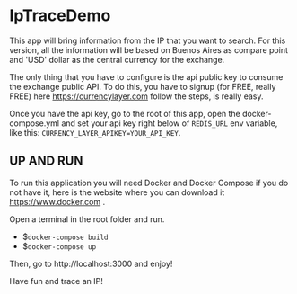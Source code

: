 # IpTraceDemo
This app will bring information from the IP that you want to search. For this version, all the information will be based on Buenos Aires as compare point and 'USD' dollar as the central currency for the exchange.

The only thing that you have to configure is the api public key to consume the exchange public API. To do this, you have to signup (for FREE, really FREE) here https://currencylayer.com follow the steps, is really easy.

Once you have the api key, go to the root of this app, open the docker-compose.yml and set your api key right below of `REDIS_URL` env variable, like this:
`CURRENCY_LAYER_APIKEY=YOUR_API_KEY`.

## UP AND RUN
To run this application you will need Docker and Docker Compose if you do not have it, here is the website where you can download it https://www.docker.com .

Open a terminal in the root folder and run.
- $`docker-compose build`
- $`docker-compose up`

Then, go to http://localhost:3000 and enjoy!

Have fun and trace an IP!
